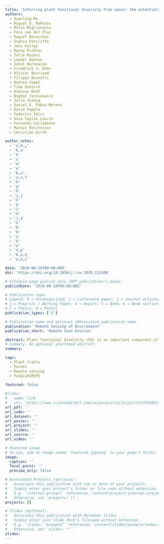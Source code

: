 ```yaml
---
title: 'Inferring plant functional diversity from space: the potentials of Sentinel-2'
authors:
  - Xuanlong Ma
  - Miguel D. Mahecha
  - Mirco Migliavacca
  - Fons van der Plas
  - Raquel Benavides
  - Sophia Ratcliffe
  - Jens Kattge
  - Ronny Richter
  - Talie Musavi
  - Lander Baeten
  - Ionut Barnoaiea
  - Friedrich J. Bohn
  - Olivier Bouriaud
  - Filippo Bussotti
  - Andrea Coppi
  - Timo Domisch
  - Andreas Huth
  - Bogdan Jaroszewicz
  - Julia Joswig
  - Daniel E. Pabon-Moreno
  - Dario Papale
  - Federico Selvi
  - Gaia Vaglio Laurin
  - Fernando Valladares
  - Markus Reichstein
  - Christian Wirth

author_notes:
  - 'a,b,⁎'
  - 'b,a'
  - 'b'
  - 'c'
  - 'd'
  - 'e'
  - 'b,a'
  - 'a,c,f'
  - 'b'
  - 'g'
  - 'h'
  - 'i,j'
  - 'h'
  - 'k'
  - 'l'
  - 'm'
  - 'j,a'
  - 'n'
  - 'b'
  - 'b'
  - 'o'
  - 'k'
  - 'o'
  - 'd,p'
  - 'b,a,q'
  - 'a,b,c'

date: '2019-08-10T00:00:00Z'
doi: 'https://doi.org/10.1016/j.rse.2019.111368'

# Schedule page publish date (NOT publication's date).
publishDate: '2019-08-10T00:00:00Z'

# Publication type.
# Legend: 0 = Uncategorized; 1 = Conference paper; 2 = Journal article;
# 3 = Preprint / Working Paper; 4 = Report; 5 = Book; 6 = Book section;
# 7 = Thesis; 8 = Patent
publication_types: ['2']

# Publication name and optional abbreviated publication name.
publication: 'Remote Sensing of Environment'
publication_short: 'Remote Sens Environ'

abstract: Plant functional diversity (FD) is an important component of biodiversity that characterizes the variability of functional traits within a community, landscape, or even large spatial scales. It can influence ecosystem processes and stability. Hence, it is important to understand how and why FD varies within and between ecosystems, along resources availability gradients and climate gradients, and across vegetation successional stages. Usually, FD is assessed through labor-intensive field measurements, while assessing FD from space may provide a way to monitor global FD changes in a consistent, time and resource efficient way. The potential of operational satellites for inferring FD, however, remains to be demonstrated. Here we studied the relationships between FD and spectral reflectance measurements taken by ESA's Sentinel-2 satellite over 117 field plots located in 6 European countries, with 46 plots having in-situ sampled leaf traits and the other 71 using traits from the TRY database. These field plots represent major European forest types, from boreal forests in Finland to Mediterranean mixed forests in Spain. Based on in-situ data collected in 2013 we computed functional dispersion (FDis), a measure of FD, using foliar and whole-plant traits of known ecological significance. These included five foliar traits:leaf nitrogen concentration (N%), leaf carbon concentration (%C), specific leaf area (SLA), leaf dry matter content (LDMC), leaf area (LA). In addition they included three whole-plant traits:tree height (H), crown cross-sectional area (CCSA), and diameter-at-breast-height (DBH). We applied partial least squares regression using Sentinel-2 surface reflectance measured in 2015 as predictive variables to model in-situ FDis measurements. We predicted, in cross-validation, 55% of the variation in the observed FDis. We also showed that the red-edge, near infrared and shortwave infrared regions of Sentinel-2 are more important than the visible region for predicting FDis. An initial 30-m resolution mapping of FDis revealed large local FDis variation within each forest type. The novelty of this study is the effective integration of spaceborne and in-situ measurements at a continental scale, and hence represents a key step towards achieving rapid global biodiversity monitoring schemes.
# Summary. An optional shortened abstract.
summary: 

tags:
  - Plant traits
  - Forest
  - Remote sensing
  - FunDivEUROPE
  
featured: false

#links:
# - name: link
#   url: 'https://www.sciencedirect.com/science/article/pii/S1470160X21006658'
url_pdf: ''
url_code: ''
url_dataset: ''
url_poster: ''
url_project: ''
url_slides: ''
url_source: ''
url_video: ''

# Featured image
# To use, add an image named `featured.jpg/png` to your page's folder.
image:
  caption: ''
  focal_point: ''
  preview_only: false

# Associated Projects (optional).
#   Associate this publication with one or more of your projects.
#   Simply enter your project's folder or file name without extension.
#   E.g. `internal-project` references `content/project/internal-project/index.md`.
#   Otherwise, set `projects: []`.
projects: []

# Slides (optional).
#   Associate this publication with Markdown slides.
#   Simply enter your slide deck's filename without extension.
#   E.g. `slides: "example"` references `content/slides/example/index.md`.
#   Otherwise, set `slides: ""`.
slides:
---
```


